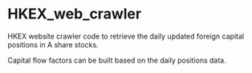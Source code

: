 # HKEX_web_crawler

HKEX website crawler code to retrieve the daily updated foreign capital positions in A share stocks.

Capital flow factors can be built based on the daily positions data.
